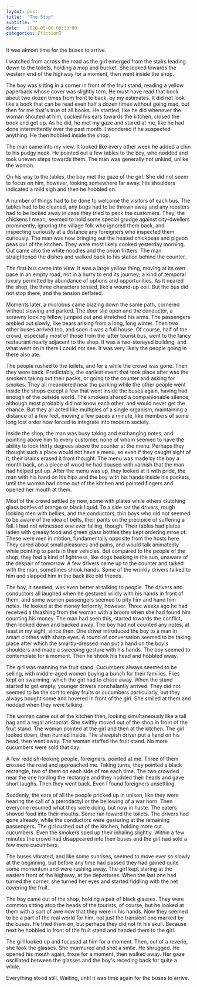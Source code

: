 ```yaml
---
layout: post
title:  "The Stop"
subtitle: ""
date:   2020-05-06 08:33:00
categories: [fiction]
---
```


It was almost time for the buses to arrive.

I watched from across the road as the girl emerged from the stairs leading down to the toilets, holding a mop and bucket. She looked towards the western end of the highway for a moment, then went inside the shop.

The boy was sitting in a corner in front of the fruit stand, reading a yellow paperback whose cover was slightly torn. He must have read that book about two dozen times from front to back, by my estimates. It did not look like a book that can be read even half a dozen times without going mad, but then for me that's true of all books. He startled, like he did whenever the woman shouted at him, cocked his ears towards the kitchen, closed the book and got up. As he did, he met my gaze and stared at me, like he had done intermittently over the past month. I wondered if he suspected anything. He then hobbled inside the shop.

The man came into my view. It looked like every other week he added a chin to his pudgy neck. He pointed out a few tables to the boy, who nodded and took uneven steps towards them. The man was generally not unkind, unlike the woman.

On his way to the tables, the boy met the gaze of the girl. She did not seem to focus on him, however, looking somewhere far away. His shoulders indicated a mild sigh and then he hobbled on.

A number of things had to be done to welcome the visitors of each bus. The tables had to be cleaned, any bugs had to be thrown away and any roosters had to be locked away in case they tried to peck the customers. They, the chickens I mean, seemed to hold some special grudge against city-dwellers prominently, ignoring the village folk who ignored them back, and inspecting curiously at a distance any foreigners who inspected them curiously. The man was now bringing out the heated chickpeas and pigeon peas out of the kitchen. They were most likely cooked yesterday morning. Out came also the white noodles and the onion fritters. The man straightened the dishes and walked back to his station behind the counter.

The first bus came into view. It was a large yellow thing, moving at its own pace in an empty road, not in a hurry to end its journey; a kind of temporal luxury permitted by abundance of options and opportunities. As it neared the shop, the three characters tensed, like a wound-up coil. But the bus did not stop there, and the tension deflated.

Moments later, a microbus came blazing down the same path, cornered without slowing and parked. The door slid open and the conductor, a scrawny looking fellow, jumped out and stretched his arms. The passengers ambled out slowly, like bears arising from a long, long winter. Then two other buses arrived too, and soon it was a full house. Of course, half of the crowd, especially most of those from the latter tourist bus, went to the fancy restaurant nearly adjacent to the shop. It was a two-storeyed building, and what went on in there I could not see. It was very likely the people going in there also ate.

The people rushed to the toilets, and for a while the crowd was gone. Then they were back. Predictably, the earliest event that took place after was the smokers taking out their packs, or going to the counter and asking for smokes. They all meandered near the parking while the other people went inside the shops except a few that went inside the buses again, having had enough of the outside world. The smokers shared a companionable silence, although most probably did not know each other, and would never get the chance. But they all acted like multiples of a single organism, maintaining a distance of a few feet, moving a few paces a minute, like members of some long lost order now forced to integrate into modern society.

Inside the shop, the man was busy taking and exchanging notes, and pointing above him to every customer, none of whom seemed to have the ability to look thirty degrees above the counter at the menu. Perhaps they thought such a place would not have a menu, so even if they caught sight of it, their brains erased it from thought. The menu was made by the boy a month back, on a piece of wood he had doused with varnish that the man had helped put up. After the menu was up, they looked at it with pride, the man with his hand on his hips and the boy with his hands inside his pockets, until the woman had come out of the kitchen and pointed fingers and opened her mouth at them.

Most of the crowd settled by now, some with plates while others clutching glass bottles of orange or black liquid. To a side sat the drivers, rough looking men with bellies, and the conductors, thin boys who did not seemed to be aware of the idea of belts, their pants on the precipice of suffering a fall. I had not witnessed one ever falling, though. Their tables had plates laden with greasy food and green glass bottles they kept ordering mroe of. These were men in motion, fundamentally opposite from the hosts here. They cared about small pleasures and pains, and would talk animatedly while pointing to parts in their vehicles. But compared to the people of the shop, they had a kind of lightness, like dogs basking in the sun, unaware of the despair of tomorrow. A few drivers came up to the counter and talked with the man, sometimes shook hands. Some of the wrinkly drivers talked to him and slapped him in the back like old friends.

The boy, it seemed, was even better at talking to people. The drivers and conductors all laughed when he gestured wildly with his hands in front of them, and some women passengers seemed to pity him and hand him notes. He looked at the money forlornly, however. Three weeks ago he had received a thrashing from the woman with a broom when she had found him counting his money. The man had seen this, started towards the conflict, then looked down and backed away. The boy had not counted any notes, at least in my sight, since then. One driver introduced the boy to a man in smart clothes with sharp eyes. A round of conversation seemed to be taking place after which the smartly-dressed man put a hand on the boy's shoulders and made a sweeping gesture with his hands. The boy seemed to contemplate for a moment. Then he shook his head and hobbled away.

The girl was manning the fruit stand. Cucumbers always seemed to be selling, with middle-aged women buying a bunch for their families. Flies kept on swarming, which the girl had to chase away. When the stand started to get empty, younger drivers nonchalantly arrived. They did not seemed to be the sort to enjoy fruits or cucumbers particularly, but they always bought some and hovered in front of the girl. She smiled at them and nodded when they were talking.

The woman came out of the kitchen then, looking simultaneously like a tall hag and a regal aristocrat. She swiftly moved out of the shop in front of the fruit stand. The woman pointed at the girl and then at the kitchen. The girl looked down, then hurried inside. The sheepish driver put a hand on his head, then went away. The woman staffed the fruit stand. No more cucumbers were sold that day.

A few reddish-looking people, foreigners, pointed at me. Three of them crossed the road and approached me. Taking turns, they pointed a black rectangle, two of them on each side of me each time. The two crowded near the one holding the rectangle and they nodded their heads and gave short laughs. Then they went back. Even I found foreigners unsettling.

Suddenly, the ears of all the people pricked up in unison, like they were hearing the call of a pterodactyl or the bellowing of a war horn. Then everyone resumed what they were doing, but now in haste. The eaters shoved food into their mouths. Some ran toward the toilets. The drivers had gone already, while the conductors were gesturing at the remaining passengers. The girl rushed out of the kitchen, holding more cut cucumbers. Even the smokers sped up their inhaling slightly. Within a few minutes the crowd had disappeared into their buses and the girl had sold a few more cucumbers.

The buses vibrated, and like some sunrises, seemed to move ever so slowly at the beginning, but before any time had passed they had gained quite some momentum and were rushing away. The girl kept staring at the eastern front of the highway, at the departures. When the last one had turned the corner, she turned her eyes and started fiddling with the net covering the fruit.

The boy came out of the shop, holding a pair of black glasses. They were common sitting atop the heads of the tourists, of course, but he looked at them with a sort of awe now that they were in his hands. Now they seemed to be a part of the real world for him, not just the transient one marked by the buses. He tried them on, but perhaps they did not fit his skull. Because next he hobbled in front of the fruit stand and handed them to the girl.

The girl looked up and focused at him for a moment. Then, out of a reverie, she took the glasses. She murmured and shot a smile. He shrugged. He opened his mouth again, froze for a moment, then walked away. Her gaze oscillated between the glasses and the boy's receding back for quite a while.

Everything stood still. Waiting, until it was time again for the buses to arrive.

